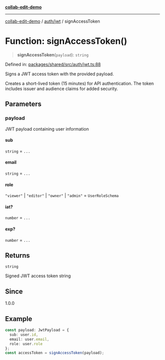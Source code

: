[**collab-edit-demo**](../../../README.md)

***

[collab-edit-demo](../../../README.md) / [auth/jwt](../README.md) / signAccessToken

# Function: signAccessToken()

> **signAccessToken**(`payload`): `string`

Defined in: [packages/shared/src/auth/jwt.ts:88](https://github.com/austyle-io/pub-sub-demo/blob/00b2f1e9b947d5e964db5c3be9502513c4374263/packages/shared/src/auth/jwt.ts#L88)

Signs a JWT access token with the provided payload.

Creates a short-lived token (15 minutes) for API authentication.
The token includes issuer and audience claims for added security.

## Parameters

### payload

JWT payload containing user information

#### sub

`string` = `...`

#### email

`string` = `...`

#### role

`"viewer"` \| `"editor"` \| `"owner"` \| `"admin"` = `UserRoleSchema`

#### iat?

`number` = `...`

#### exp?

`number` = `...`

## Returns

`string`

Signed JWT access token string

## Since

1.0.0

## Example

```typescript
const payload: JwtPayload = {
  sub: user.id,
  email: user.email,
  role: user.role
};
const accessToken = signAccessToken(payload);
```
